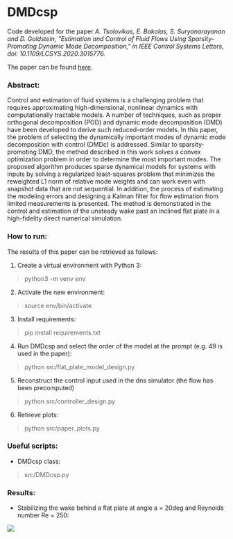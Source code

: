 # DMDcsp
Code developed for the paper *A. Tsolovikos, E. Bakolas, S. Suryanarayanan and D. Goldstein, "Estimation and Control of Fluid Flows Using Sparsity-Promoting Dynamic Mode Decomposition," in IEEE Control Systems Letters, doi: 10.1109/LCSYS.2020.3015776.*

The paper can be found [here](https://ieeexplore.ieee.org/document/9164896).

### Abstract:

Control and estimation of fluid systems is a challenging problem that requires approximating high-dimensional, nonlinear dynamics with computationally tractable models. A number of techniques, such as proper orthogonal decomposition (POD) and dynamic mode decomposition (DMD) have been developed to derive such reduced-order models. In this paper, the problem of selecting the dynamically important modes of dynamic mode decomposition with control (DMDc) is addressed. Similar to sparsity-promoting DMD, the method described in this work solves a convex optimization problem in order to determine the most important modes. The proposed algorithm produces sparse dynamical models for systems with inputs by solving a regularized least-squares problem that minimizes the reweighted L1 norm of relative mode weights and can work even with snapshot data that are not sequential. In addition, the process of estimating the modeling errors and designing a Kalman filter for flow estimation from limited measurements is presented. The method is demonstrated in the control and estimation of the unsteady wake past an inclined flat plate in a high-fidelity direct numerical simulation.


### How to run:

The results of this paper can be retrieved as follows:

1. Create a virtual environment with Python 3:
> python3 -m venv env
2. Activate the new environment:
> source env/bin/activate
3. Install requirements:
> pip install requirements.txt
4. Run DMDcsp and select the order of the model at the prompt (e.g. 49 is used in the paper):
> python src/flat_plate_model_design.py
5. Reconstruct the control input used in the dns simulator (the flow has been precomputed)
> python src/controller_design.py
6. Retireve plots:
> python src/paper_plots.py


### Useful scripts:
- DMDcsp class:
> src/DMDcsp.py


### Results:

- Stabilizing the wake behind a flat plate at angle a = 20deg and Reynolds number Re = 250:

![](animations/flat_plate_wake.gif)

